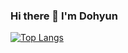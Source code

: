 ### Hi there 👋 I'm Dohyun

[![Top Langs](https://github-readme-stats.vercel.app/api/top-langs/?username=anuraghazra&layout=compact&hide=css)](https://github.com/anuraghazra/github-readme-stats)
